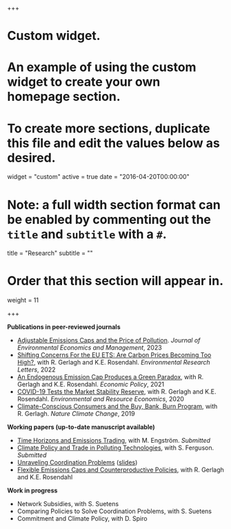 +++
# Custom widget.
# An example of using the custom widget to create your own homepage section.
# To create more sections, duplicate this file and edit the values below as desired.
widget = "custom"
active = true
date = "2016-04-20T00:00:00"

# Note: a full width section format can be enabled by commenting out the `title` and `subtitle` with a `#`.
title = "Research"
subtitle = ""

# Order that this section will appear in.
weight = 11

+++

**Publications in peer-reviewed journals**

- [Adjustable Emissions Caps and the Price of Pollution](https://www.sciencedirect.com/science/article/pii/S0095069623000116).  _Journal of Environmental Economics and Management_, 2023
- [Shifting Concerns For the EU ETS: Are Carbon Prices Becoming Too High?](https://iopscience.iop.org/article/10.1088/1748-9326/ac63d6), with R. Gerlagh and K.E. Rosendahl. _Environmental Research Letters_, 2022
- [An Endogenous Emission Cap Produces a Green Paradox](https://academic.oup.com/economicpolicy/article/36/107/485/6178790), with R. Gerlagh and K.E. Rosendahl. _Economic Policy_, 2021
- [COVID-19 Tests the Market Stability Reserve](https://link.springer.com/article/10.1007/s10640-020-00441-0), with R. Gerlagh and K.E. Rosendahl. _Environmental and Resource Economics_, 2020
- [Climate-Conscious Consumers and the Buy, Bank, Burn Program](https://www.nature.com/articles/s41558-019-0482-0), with R. Gerlagh. _Nature Climate Change_, 2019

**Working papers (up-to-date manuscript available)**

- [Time Horizons and Emissions Trading](https://openaccess.nhh.no/nhh-xmlui/handle/11250/3113286), with M. Engström. _Submitted_
- [Climate Policy and Trade in Polluting Technologies](https://openaccess.nhh.no/nhh-xmlui/handle/11250/3114448), with S. Ferguson. _Submitted_
- [Unraveling Coordination Problems](https://papers.ssrn.com/sol3/papers.cfm?abstract_id=4552733) ([slides](https://www.roweno.nl/files/slides_GPD.pdf))
- [Flexible Emissions Caps and Counterproductive Policies](https://www.roweno.nl/files/Flexible.pdf), with R. Gerlagh and K.E. Rosendahl



**Work in progress**

- Network Subsidies, with S. Suetens
- Comparing Policies to Solve Coordination Problems, with S. Suetens
- Commitment and Climate Policy, with D. Spiro

